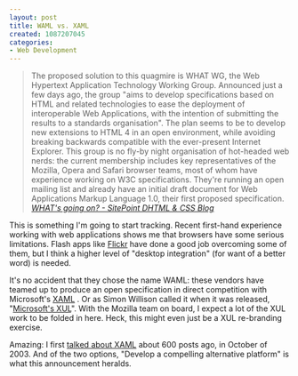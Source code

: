 ```yaml
--- 
layout: post
title: WAML vs. XAML
created: 1087207045
categories: 
- Web Development
---
```

<blockquote>
The proposed solution to this quagmire is WHAT WG, the Web Hypertext Application Technology Working Group. Announced just a few days ago, the group "aims to develop specifications based on HTML and related technologies to ease the deployment of interoperable Web Applications, with the intention of submitting the results to a standards organisation". The plan seems to be to develop new extensions to HTML 4 in an open environment, while avoiding breaking backwards compatible with the ever-present Internet Explorer. This group is no fly-by night organisation of hot-headed web nerds: the current membership includes key representatives of the Mozilla, Opera and Safari browser teams, most of whom have experience working on W3C specifications. They're running an open mailing list and already have an initial draft document for Web Applications Markup Language 1.0, their first proposed specification.
<cite><a href="http://www.sitepoint.com/blog-post-view.php?id=174066">WHAT's going on? - SitePoint DHTML &#38; CSS Blog</a></cite>
</blockquote>

<p>This is something I'm going to start tracking. Recent first-hand experience working with web applications shows me that browsers have some serious limitations. Flash apps like <a href="http://www.flickr.com">Flickr</a> have done a good job overcoming some of them, but I think a higher level of "desktop integration" (for want of a better word) is needed.</p>

<p>It's no accident that they chose the name WAML: these vendors have teamed up to produce an open specification in direct competition with Microsoft's <a href="http://www.xaml.net/">XAML</a> . Or as Simon Willison called it when it was released, "<a href="http://simon.incutio.com/archive/2003/10/24/microsoftsXUL">Microsoft's XUL</a>". With the Mozilla team on board, I expect a lot of the XUL work to be folded in here. Heck, this might even just be a XUL re-branding exercise.</p>
<!--break-->
<p>Amazing: I first <a href="http://www.bmannconsulting.com/node/view/636">talked about XAML</a>  about 600 posts ago, in October of 2003. And of the two options, "Develop a compelling alternative platform" is what this announcement heralds.</p>
